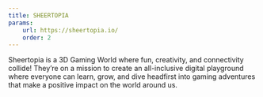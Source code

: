 ```yaml
---
title: SHEERTOPIA
params:
    url: https://sheertopia.io/
    order: 2
---
```


Sheertopia is a 3D Gaming World where fun, creativity, and connectivity collide! They’re on a mission to create an all-inclusive digital playground where everyone can learn, grow, and dive headfirst into gaming adventures that make a positive impact on the world around us.
